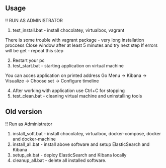 ## Usage

!! RUN AS ADMINISTRATOR

1) test_install.bat - install chocolatey, virtualbox, vagrant

There is some trouble with vagrant package - very long installation proccess
Close window after at least 5 minutes and try next step
If errors will be get - repeat this step

2) Restart your pc
3) test_start.bat - starting application on virtual machine

You can acces application on printed address
Go Menu -> Kibana -> Visualize -> Choose set -> Configure timeline

4) After working with application use Ctrl+C for stopping
5) test_clean.bat - cleaning virtual machine and uninstalling tools 
## Old version
!! Run as Administrator 
1) install_soft.bat - install chocolatey, virtualbox, docker-compose, docker and docker-machine
2) install_all.bat - install above software and setup ElasticSearch and Kibana
3) setup_ek.bat - deploy ElasticSearch and Kibana locally
4) cleanup_all.bat - delete all installed software.